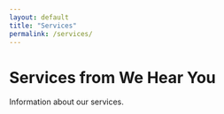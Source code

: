 ```yaml
---
layout: default
title: "Services"
permalink: /services/
---
```


# Services from We Hear You
Information about our services.

